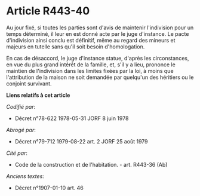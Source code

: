 # Article R443-40

Au jour fixé, si toutes les parties sont d'avis de maintenir l'indivision pour un temps déterminé, il leur en est donné acte
par le juge d'instance. Le pacte d'indivision ainsi conclu est définitif, même au regard des mineurs et majeurs en tutelle
sans qu'il soit besoin d'homologation.

En cas de désaccord, le juge d'instance statue, d'après les circonstances, en vue du plus grand intérêt de la famille, et,
s'il y a lieu, prononce le maintien de l'indivision dans les limites fixées par la loi, à moins que l'attribution de la
maison ne soit demandée par quelqu'un des héritiers ou le conjoint survivant.

**Liens relatifs à cet article**

_Codifié par_:

  - Décret n°78-622 1978-05-31 JORF 8 juin 1978

_Abrogé par_:

  - Décret n°79-712 1979-08-22 art. 2 JORF 25 août 1979

_Cité par_:

  - Code de la construction et de l'habitation. - art. R443-36 (Ab)

_Anciens textes_:

  - Décret n°1907-01-10 art. 46

